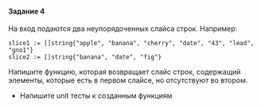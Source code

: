 #### Задание 4

На вход подаются два неупорядоченных слайса строк.
Например:
```
slice1 := []string{"apple", "banana", "cherry", "date", "43", "lead", "gno1"}
slice2 := []string{"banana", "date", "fig"}
```
Напишите функцию, которая возвращает слайс строк, содержащий элементы, которые есть в первом слайсе, но отсутствуют во втором.

* Напишите unit тесты к созданным функциям
